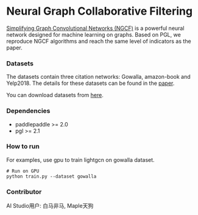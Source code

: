 # Neural Graph Collaborative Filtering 

[Simplifying Graph Convolutional Networks \(NGCF\)](https://arxiv.org/pdf/1905.08108.pdf) is a powerful neural network designed for machine learning on graphs. Based on PGL, we reproduce NGCF algorithms and reach the same level of indicators as the paper.

### Datasets

The datasets contain three citation networks: Gowalla, amazon-book and Yelp2018. The details for these datasets can be found in the [paper](https://arxiv.org/abs/1905.08108).

You can download datasets from [here](https://github.com/huangtinglin/NGCF-PyTorch).

### Dependencies

- paddlepaddle >= 2.0 
- pgl >= 2.1

### How to run

For examples, use gpu to train lightgcn on gowalla dataset.
```
# Run on GPU
python train.py --dataset gowalla
```
### Contributor

AI Studio用户: 白马非马, Maple天狗
